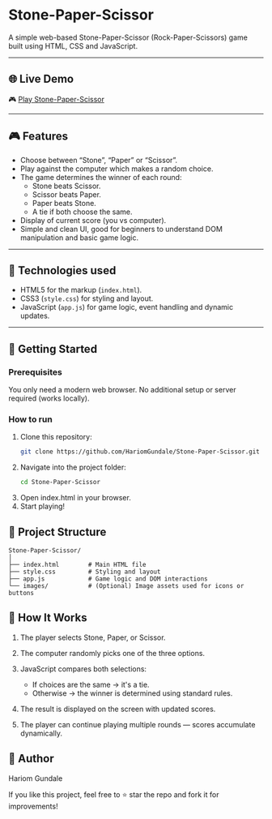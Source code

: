 # Stone-Paper-Scissor

A simple web-based Stone-Paper-Scissor (Rock-Paper-Scissors) game built using HTML, CSS and JavaScript.

---

## 🌐 Live Demo
🎮 [Play Stone-Paper-Scissor](https://hariomgundale.github.io/Stone-Paper-Scissor/)  

---

## 🎮 Features

- Choose between “Stone”, “Paper” or “Scissor”.  
- Play against the computer which makes a random choice.  
- The game determines the winner of each round:  
  - Stone beats Scissor.  
  - Scissor beats Paper.  
  - Paper beats Stone.  
  - A tie if both choose the same.  
- Display of current score (you vs computer).  
- Simple and clean UI, good for beginners to understand DOM manipulation and basic game logic.

---

## 🧰 Technologies used

- HTML5 for the markup (`index.html`).  
- CSS3 (`style.css`) for styling and layout.  
- JavaScript (`app.js`) for game logic, event handling and dynamic updates.

---

## 🚀 Getting Started

### Prerequisites  
You only need a modern web browser. No additional setup or server required (works locally).

### How to run  
1. Clone this repository:  
   ```bash
   git clone https://github.com/HariomGundale/Stone-Paper-Scissor.git

2. Navigate into the project folder:
   ```bash
   cd Stone-Paper-Scissor

3. Open index.html in your browser.
4. Start playing!

## 📁 Project Structure
```plaintext
Stone-Paper-Scissor/
│
├── index.html        # Main HTML file
├── style.css         # Styling and layout
├── app.js            # Game logic and DOM interactions
└── images/           # (Optional) Image assets used for icons or buttons
```

## 🧠 How It Works

1. The player selects Stone, Paper, or Scissor.

2. The computer randomly picks one of the three options.

3. JavaScript compares both selections:

    - If choices are the same → it's a tie.
    - Otherwise → the winner is determined using standard rules.

4. The result is displayed on the screen with updated scores.

5. The player can continue playing multiple rounds — scores accumulate dynamically.

## 👤 Author

Hariom Gundale

If you like this project, feel free to ⭐ star the repo and fork it for improvements!
